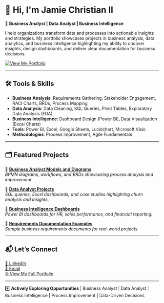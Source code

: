 # 👋 Hi, I'm Jamie Christian II

🎯 **Business Analyst | Data Analyst | Business Intelligence**  

I help organizations transform data and processes into actionable insights and strategies. My portfolio showcases projects in business analysis, data analytics, and business intelligence highlighting my ability to uncover insights, design dashboards, and deliver clear documentation for business decisions.  

[![View My Portfolio](https://img.shields.io/badge/View-My_Portfolio-blue)](https://github.com/JamieChristian22/MyProjects)

---

## 🛠 Tools & Skills

- **Business Analysis**: Requirements Gathering, Stakeholder Engagement, RACI Charts, BRDs, Process Mapping  
- **Data Analysis**: Data Cleaning, SQL Queries, Pivot Tables, Exploratory Data Analysis (EDA)  
- **Business Intelligence**: Dashboard Design (Power BI), Data Visualization (Excel Charts)  
- **Tools**: Power BI, Excel, Google Sheets, Lucidchart, Microsoft Visio  
- **Methodologies**: Process Improvement, Agile Fundamentals  

---

## 🗂 Featured Projects

📂 **[Business Analyst Models and Diagrams](https://github.com/JamieChristian22/MyProjects/tree/main/Business%20Analyst%20Models%20and%20Diagrams)**  
_BPMN diagrams, workflows, and BRDs showcasing process analysis and improvement._  

📂 **[Data Analyst Projects](https://github.com/JamieChristian22/MyProjects/tree/main/Data%20Analyst)**  
_SQL queries, Excel dashboards, and case studies highlighting churn analysis and insights._  

📂 **[Business Intelligence Dashboards](https://github.com/JamieChristian22/MyProjects/tree/main/Business%20Intelligence)**  
_Power BI dashboards for HR, sales performance, and financial reporting._  

📂 **[Requirements Documentation Examples](https://github.com/JamieChristian22/MyProjects/tree/main/Requirement%20Documentation%20Examples)**  
_Sample business requirements documents for real-world projects._  

---

## 📬 Let’s Connect

[🔗 LinkedIn](https://linkedin.com/in/jamiechristiananalytics)  
[📧 Email](mailto:jamiechristian331@gmail.com)  
[🌐 View My Full Portfolio](https://github.com/JamieChristian22/MyProjects)  

---

#️⃣ **Actively Exploring Opportunities** | Business Analyst | Data Analyst | Business Intelligence | Process Improvement | Data-Driven Decisions  
